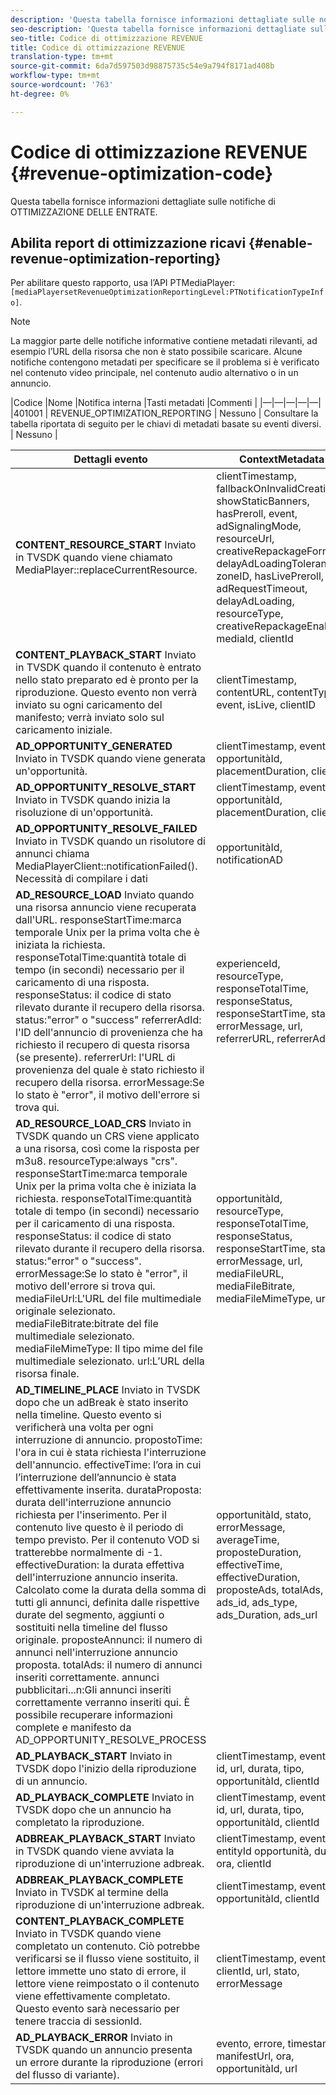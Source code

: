 ```yaml
---
description: 'Questa tabella fornisce informazioni dettagliate sulle notifiche di ottimizzazione delle entrate. '
seo-description: 'Questa tabella fornisce informazioni dettagliate sulle notifiche di ottimizzazione delle entrate. '
seo-title: Codice di ottimizzazione REVENUE
title: Codice di ottimizzazione REVENUE
translation-type: tm+mt
source-git-commit: 6da7d597503d98875735c54e9a794f8171ad408b
workflow-type: tm+mt
source-wordcount: '763'
ht-degree: 0%

---
```



# Codice di ottimizzazione REVENUE {#revenue-optimization-code}

Questa tabella fornisce informazioni dettagliate sulle notifiche di OTTIMIZZAZIONE DELLE ENTRATE.

## Abilita report di ottimizzazione ricavi {#enable-revenue-optimization-reporting}

Per abilitare questo rapporto, usa l’API PTMediaPlayer: `[mediaPlayersetRevenueOptimizationReportingLevel:PTNotificationTypeInfo]`.

>[!NOTE]
>
>La maggior parte delle notifiche informative contiene metadati rilevanti, ad esempio l’URL della risorsa che non è stato possibile scaricare. Alcune notifiche contengono metadati per specificare se il problema si è verificato nel contenuto video principale, nel contenuto audio alternativo o in un annuncio.

|Codice |Nome |Notifica interna |Tasti metadati |Commenti |
|—|—|—|—|—|
|401001 | REVENUE_OPTIMIZATION_REPORTING | Nessuno | Consultare la tabella riportata di seguito per le chiavi di metadati basate su eventi diversi. | Nessuno |

| Dettagli evento | ContextMetadata |
|---|---|
| **CONTENT_RESOURCE_START** Inviato in TVSDK quando viene chiamato MediaPlayer::replaceCurrentResource. | clientTimestamp, fallbackOnInvalidCreative, showStaticBanners, hasPreroll, event, adSignalingMode, resourceUrl, creativeRepackageFormat, delayAdLoadingTolerance, zoneID, hasLivePreroll, adRequestTimeout, delayAdLoading, resourceType, creativeRepackageEnabled, mediaId, clientId |
| **CONTENT_PLAYBACK_START** Inviato in TVSDK quando il contenuto è entrato nello stato preparato ed è pronto per la riproduzione. Questo evento non verrà inviato su ogni caricamento del manifesto; verrà inviato solo sul caricamento iniziale. | clientTimestamp, contentURL, contentType, event, isLive, clientID |
| **AD_OPPORTUNITY_GENERATED** Inviato in TVSDK quando viene generata un&#39;opportunità. | clientTimestamp, evento, opportunitàId, placementDuration, clientId |
| **AD_OPPORTUNITY_RESOLVE_START** Inviato in TVSDK quando inizia la risoluzione di un&#39;opportunità. | clientTimestamp, evento, opportunitàId, placementDuration, clientId |
| **AD_OPPORTUNITY_RESOLVE_FAILED** Inviato in TVSDK quando un risolutore di annunci chiama MediaPlayerClient::notificationFailed(). Necessità di compilare i dati | opportunitàId, notificationAD |
| **AD_RESOURCE_LOAD** Inviato quando una risorsa annuncio viene recuperata dall&#39;URL. responseStartTime:marca temporale Unix per la prima volta che è iniziata la richiesta. responseTotalTime:quantità totale di tempo (in secondi) necessario per il caricamento di una risposta. responseStatus: il codice di stato rilevato durante il recupero della risorsa. status:&quot;error&quot; o &quot;success&quot; referrerAdId: l&#39;ID dell&#39;annuncio di provenienza che ha richiesto il recupero di questa risorsa (se presente). referrerUrl: l&#39;URL di provenienza del quale è stato richiesto il recupero della risorsa. errorMessage:Se lo stato è &quot;error&quot;, il motivo dell&#39;errore si trova qui. | experienceId, resourceType, responseTotalTime, responseStatus, responseStartTime, stato, errorMessage, url, referrerURL, referrerAdId |
| **AD_RESOURCE_LOAD_CRS** Inviato in TVSDK quando un CRS viene applicato a una risorsa, così come la risposta per m3u8. resourceType:always &quot;crs&quot;. responseStartTime:marca temporale Unix per la prima volta che è iniziata la richiesta. responseTotalTime:quantità totale di tempo (in secondi) necessario per il caricamento di una risposta. responseStatus: il codice di stato rilevato durante il recupero della risorsa. status:&quot;error&quot; o &quot;success&quot;. errorMessage:Se lo stato è &quot;error&quot;, il motivo dell&#39;errore si trova qui. mediaFileUrl:L&#39;URL del file multimediale originale selezionato. mediaFileBitrate:bitrate del file multimediale selezionato. mediaFileMimeType: Il tipo mime del file multimediale selezionato. url:L’URL della risorsa finale. | opportunitàId, resourceType, responseTotalTime, responseStatus, responseStartTime, stato, errorMessage, url, mediaFileURL, mediaFileBitrate, mediaFileMimeType, url |
| **AD_TIMELINE_PLACE** Inviato in TVSDK dopo che un adBreak è stato inserito nella timeline. Questo evento si verificherà una volta per ogni interruzione di annuncio. propostoTime: l&#39;ora in cui è stata richiesta l&#39;interruzione dell&#39;annuncio. effectiveTime: l’ora in cui l’interruzione dell’annuncio è stata effettivamente inserita. durataProposta: durata dell&#39;interruzione annuncio richiesta per l&#39;inserimento. Per il contenuto live questo è il periodo di tempo previsto. Per il contenuto VOD si tratterebbe normalmente di -1. effectiveDuration: la durata effettiva dell&#39;interruzione annuncio inserita. Calcolato come la durata della somma di tutti gli annunci, definita dalle rispettive durate del segmento, aggiunti o sostituiti nella timeline del flusso originale. proposteAnnunci: il numero di annunci nell&#39;interruzione annuncio proposta. totalAds: il numero di annunci inseriti correttamente. annunci pubblicitari...n:Gli annunci inseriti correttamente verranno inseriti qui. È possibile recuperare informazioni complete e manifesto da AD_OPPORTUNITY_RESOLVE_PROCESS | opportunitàId, stato, errorMessage, averageTime, proposteDuration, effectiveTime, effectiveDuration, proposteAds, totalAds, ads_id, ads_type, ads_Duration, ads_url |
| **AD_PLAYBACK_START** Inviato in TVSDK dopo l&#39;inizio della riproduzione di un annuncio. | clientTimestamp, evento, id, url, durata, tipo, opportunitàId, clientId |
| **AD_PLAYBACK_COMPLETE** Inviato in TVSDK dopo che un annuncio ha completato la riproduzione. | clientTimestamp, evento, id, url, durata, tipo, opportunitàId, clientId |
| **ADBREAK_PLAYBACK_START** Inviato in TVSDK quando viene avviata la riproduzione di un&#39;interruzione adbreak. | clientTimestamp, evento, entityId opportunità, durata, ora, clientId |
| **ADBREAK_PLAYBACK_COMPLETE** Inviato in TVSDK al termine della riproduzione di un&#39;interruzione adbreak. | clientTimestamp, evento, opportunitàId, clientId |
| **CONTENT_PLAYBACK_COMPLETE** Inviato in TVSDK quando viene completato un contenuto. Ciò potrebbe verificarsi se il flusso viene sostituito, il lettore immette uno stato di errore, il lettore viene reimpostato o il contenuto viene effettivamente completato. Questo evento sarà necessario per tenere traccia di sessionId. | clientTimestamp, evento, clientId, url, stato, errorMessage |
| **AD_PLAYBACK_ERROR** Inviato in TVSDK quando un annuncio presenta un errore durante la riproduzione (errori del flusso di variante). | evento, errore, timestamp, manifestUrl, ora, opportunitàId, url |